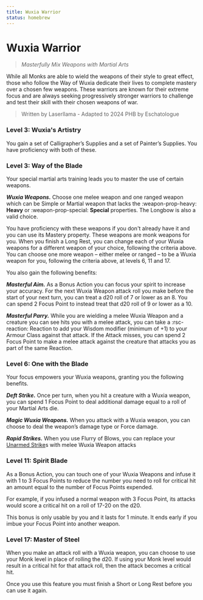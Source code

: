 ```yaml
---
title: Wuxia Warrior
status: homebrew
---
```


# Wuxia Warrior

> *Masterfully Mix Weapons with Martial Arts*

While all Monks are able to wield the weapons of their style to great effect, those who follow the Way of Wuxia dedicate their lives to complete mastery over a chosen few weapons. These warriors are known for their extreme focus and are always seeking progressively stronger warriors to challenge and test their skill with their chosen weapons of war.

> Written by Laserllama - Adapted to 2024 PHB by Eschatologue

### Level 3: Wuxia's Artistry 

You gain a set of Calligrapher’s Supplies and a set of Painter’s Supplies. You have proficiency with both of these.

### Level 3: Way of the Blade

Your special martial arts training leads you to master the use of certain weapons.

***Wuxia Weapons.*** Choose one melee weapon and one ranged weapon which can be Simple or Martial weapon that lacks the :weapon-prop-heavy: **Heavy** or :weapon-prop-special: **Special** properties. The Longbow is also a valid choice.  

You have proficiency with these weapons if you don't already have it and you can use its Mastery property. These weapons are monk weapons for you. When you finish a Long Rest, you can change each of your Wuxia weapons for a different weapon of your choice, following the criteria above. You can choose one more weapon – either melee or ranged – to be a Wuxia weapon for you, following the criteria above, at levels 6, 11 and 17.

You also gain the following benefits:

***Masterful Aim.*** As a Bonus Action you can focus your spirit to increase your accuracy. For the next Wuxia Weapon attack roll you make before the start of your next turn, you can treat a d20 roll of 7 or lower as an 8. You can spend 2 Focus Point to instead treat that d20 roll of 9 or lower as a 10.

***Masterful Parry.*** While you are wielding a melee Wuxia Weapon and a creature you can see hits you with a melee attack, you can take a :rsc-reaction: Reaction to add your Wisdom modifier (minimum of +1) to your Armour Class against that attack. If the Attack misses, you can spend 2 Focus Point to make a melee attack against the creature that attacks you as part of the same Reaction.

### Level 6: One with the Blade

Your focus empowers your Wuxia weapons, granting you the following benefits.

***Deft Strike.*** Once per turn, when you hit a creature with a Wuxia weapon, you can spend 1 Focus Point to deal additional damage equal to a roll of your Martial Arts die.

***Magic Wuxia Weapons.*** When you attack with a Wuxia weapon, you can choose to deal the weapon’s damage type or Force damage.

***Rapid Strikes.*** When you use Flurry of Blows, you can replace your [Unarmed Strike]s with melee Wuxia Weapon attacks

### Level 11: Spirit Blade

As a Bonus Action, you can touch one of your Wuxia Weapons and infuse it with 1 to 3 Focus Points to reduce the number you need to roll for critical hit an amount equal to the number of Focus Points expended.

For example, if you infused a normal weapon with 3 Focus Point, its attacks would score a critical hit on a roll of 17-20 on the d20.

This bonus is only usable by you and it lasts for 1 minute. It ends early if you imbue your Focus Point into another weapon.

### Level 17: Master of Steel

When you make an attack roll with a Wuxia weapon, you can choose to use your Monk level in place of rolling the d20. If using your Monk level would result in a critical hit for that attack roll, then the attack becomes a critical hit.

Once you use this feature you must finish a Short or Long Rest before you can use it again.

[Unarmed Strike]: ../../gameplay/phb/actions/options.md#unarmed-strike